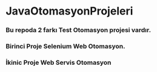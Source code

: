 # JavaOtomasyonProjeleri
### Bu repoda 2 farkı Test Otomasyon projesi vardır.
### Birinci Proje Selenium Web Otomasyon.
### İkinic Proje Web Servis Otomasyon

